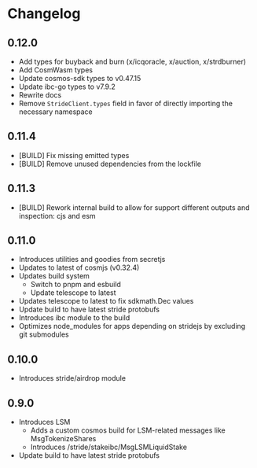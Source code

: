 # Changelog

## 0.12.0

- Add types for buyback and burn (x/icqoracle, x/auction, x/strdburner)
- Add CosmWasm types
- Update cosmos-sdk types to v0.47.15
- Update ibc-go types to v7.9.2
- Rewrite docs
- Remove `StrideClient.types` field in favor of directly importing the necessary namespace

## 0.11.4

- [BUILD] Fix missing emitted types
- [BUILD] Remove unused dependencies from the lockfile

## 0.11.3

- [BUILD] Rework internal build to allow for support different outputs and inspection: cjs and esm

## 0.11.0

- Introduces utilities and goodies from secretjs
- Updates to latest of cosmjs (v0.32.4)
- Updates build system
  - Switch to pnpm and esbuild
  - Update telescope to latest
- Updates telescope to latest to fix sdkmath.Dec values
- Update build to have latest stride protobufs
- Introduces ibc module to the build
- Optimizes node_modules for apps depending on stridejs by excluding git submodules

## 0.10.0

- Introduces stride/airdrop module

## 0.9.0

- Introduces LSM
  - Adds a custom cosmos build for LSM-related messages like MsgTokenizeShares
  - Introduces /stride/stakeibc/MsgLSMLiquidStake
- Update build to have latest stride protobufs
